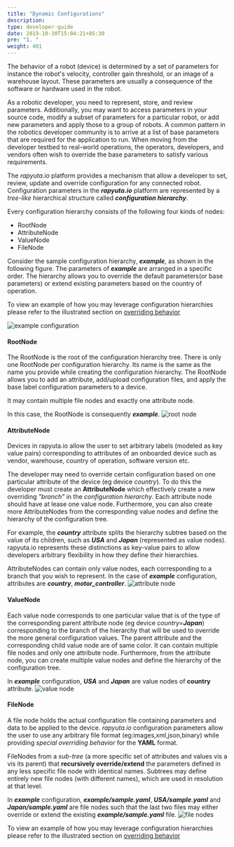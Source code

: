 ```yaml
---
title: "Dynamic Configurations"
description:
type: developer-guide
date: 2019-10-30T15:04:21+05:30
pre: "1. "
weight: 401
---
```





The behavior of a robot (device) is determined by a set of
parameters for instance the robot's velocity, controller gain threshold, or an image of a warehouse layout. 
These parameters are usually a consequence of the software or hardware used in the robot.

As a robotic developer, you need to represent, store, and review parameters. Additionally, you may want to access
parameters in your source code, modify a subset of parameters for a particular robot, or add new parameters and apply those to a
group of robots. A common pattern in the robotics developer community is to arrive at a list of base parameters that are required for the
application to run. When moving from the developer testbed to real-world operations, the operators, developers, and vendors
often wish to override the base parameters to satisfy various requirements.

The *rapyuta.io* platform provides a mechanism that allow a developer to set, review, update and override configuration for any connected robot. Configuration parameters in the ***rapyuta.io*** platform are represented by a *tree-like* hierarchical structure 
called  ***configuration hierarchy***.  



Every configuration hierarchy consists of the following four kinds of nodes:

* RootNode
* AttributeNode
* ValueNode
* FileNode

 Consider the sample
configuration hierarchy, ***example***, as shown in the following figure.
The parameters of ***example*** are arranged in a specific order. The
hierarchy allows you to override the default parameters(or base parameters)
or extend existing parameters based on the country of operation.


To view an example of how you may leverage configuration hierarchies please refer to the illustrated section on [overriding behavior](resove-configuration-hierarchy/) 
 
![example configuration](/images/core-concepts/configurations/example-config.png?classes=border,shadow&width=20pc)

#### RootNode
The RootNode is the root of the configuration hierarchy tree. There
is only one RootNode per configuration hierarchy. Its name is the
same as the name you provide while creating the configuration
hierarchy. The RootNode allows you to add an attribute, add/upload
 configuration files, and apply the base label configuration parameters
  to a device.

 It may contain multiple file nodes and exactly one
attribute node.

In this case, the RootNode is consequently ***example***.
![root node](/images/core-concepts/configurations/root-node.png?classes=border,shadow&width=20pc)

#### AttributeNode
Devices in rapyuta.io allow the user to set arbitrary labels (modeled as key value pairs) corresponding to attributes of an onboarded device such as vendor, warehouse, country of operation, software version etc.

The developer may need to override certain configuration based on one particular attribute of the device (eg device *country*).
To do this the developer must create an  **AttributeNode** which effectively create a new overriding *"branch"* in the *configuration hierarchy*. Each attribute node should have at lease one value node. Furthermore, you can also create more AttributeNodes 
from the corresponding value nodes and define the hierarchy of the configuration tree.

For example,
the ***country*** attribute splits the hierarchy subtree based on
the value of its children, such as ***USA*** and ***Japan*** (represented as
value nodes). rapyuta.io represents these distinctions as key-value pairs to
allow developers arbitrary flexibility in how they define their hierarchies. 

AttributeNodes can contain only value nodes, each corresponding to a
branch that you wish to represent. In the case of ***example*** 
configuration, attributes are ***country***, ***motor_controller***.
![attribute node](/images/core-concepts/configurations/attribute-nodes.png?classes=border,shadow&width=20pc)

#### ValueNode
Each value node corresponds to one particular value that is of the type of the corresponding parent attribute node (eg device *country=**Japan***) corresponding to the branch of the hierarchy that will be used to override the more general configuration values.
The parent attribute and the corresponding child  value node are of same color. It can contain
multiple file nodes and only one attribute node. Furthermore, from the attribute node, 
you can create multiple value nodes and define the hierarchy of the configuration tree.

In ***example*** configuration, ***USA*** and ***Japan*** are value nodes of **country** attribute.
![value node](/images/core-concepts/configurations/value-node.png?classes=border,shadow&width=20pc)

#### FileNode
A file node holds the actual configuration file containing parameters and data to be applied to the device. 
*rapyuta.io* configuration parameters allow the user to use any arbitrary file format (eg:images,xml,json,binary) while providing *special overriding behavior* for the **YAML** format.

FileNodes from a *sub-tree* (a more specific set of attributes and values vis a
vis its parent) that **recursively override/extend** the parameters defined in
any less specific file node with identical names. Subtrees may define
entirely new file nodes (with different names), which are used in
resolution at that level.

In ***example*** configuration, ***example/sample.yaml***, ***USA/sample.yaml***
and ***Japan/sample.yaml*** are file nodes such that the last two files may
either override or extend the existing ***example/sample.yaml*** file.
![file nodes](/images/core-concepts/configurations/parameters-files.png?classes=border,shadow&width=20pc)


To view an example of how you may leverage configuration hierarchies please refer to the illustrated section on [overriding behavior](resove-configuration-hierarchy/) 
